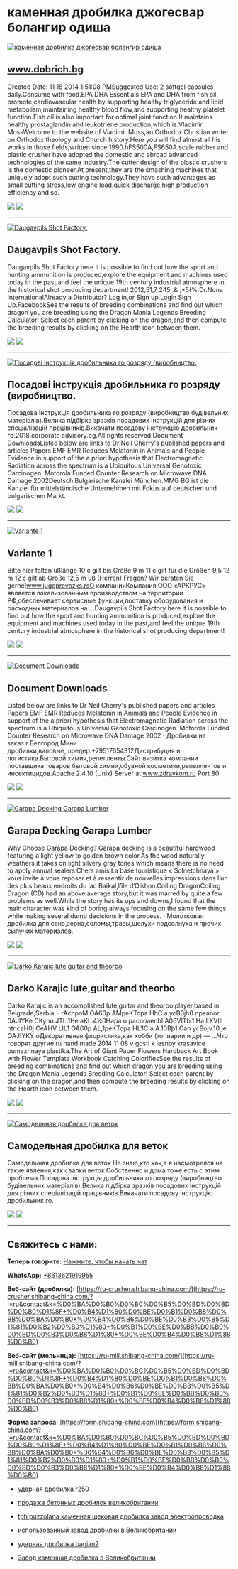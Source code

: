 # каменная дробилка джогесвар болангир одиша

<a href="https://swt.shibang-china.com/?l=ru&img&k=%D0%BA%D0%B0%D0%BC%D0%B5%D0%BD%D0%BD%D0%B0%D1%8F+%D0%B4%D1%80%D0%BE%D0%B1%D0%B8%D0%BB%D0%BA%D0%B0+%D0%B4%D0%B6%D0%BE%D0%B3%D0%B5%D1%81%D0%B2%D0%B0%D1%80+%D0%B1%D0%BE%D0%BB%D0%B0%D0%BD%D0%B3%D0%B8%D1%80+%D0%BE%D0%B4%D0%B8%D1%88%D0%B0" target="_blank">![каменная дробилка джогесвар болангир одиша](http://static.shibang-china.com/all-800x300/793.jpg)</a>

## www.dobrich.bg
Created Date: 11 18 2014 1:51:08 PMSuggested Use: 2 softgel capsules daily.Consume with food.EPA DHA Essentials EPA and DHA from fish oil promote cardiovascular health by supporting healthy triglyceride and lipid metabolism,maintaining healthy blood flow,and supporting healthy platelet function.Fish oil is also important for optimal joint function.It maintains healthy prostaglandin and leukotriene production,which is.Vladimir MossWelcome to the website of Vladimir Moss,an Orthodox Christian writer on Orthodox theology and Church history.Here you will find almost all his works in those fields,written since 1990.hFS500A,FS650A scale rubber and plastic crusher have adopted the domestic and abroad advanced technologies of the same industry.The cutter design of the plastic crushers is the domestic pioneer.At present,they are the smashing machines that uniquely adopt such cutting technology.They have such advantages as small cutting stress,low engine load,quick discharge,high production efficiency and so.


<a href="https://whatsapp.shibangsoft.com/WhatsApp.php" target="_blank" title="WhatsApp">![](http://static.shibang-china.com/icon/whatsapp.png)</a> <a href="https://swt.shibang-china.com/?l=ru&icon&k=%D0%BA%D0%B0%D0%BC%D0%B5%D0%BD%D0%BD%D0%B0%D1%8F+%D0%B4%D1%80%D0%BE%D0%B1%D0%B8%D0%BB%D0%BA%D0%B0+%D0%B4%D0%B6%D0%BE%D0%B3%D0%B5%D1%81%D0%B2%D0%B0%D1%80+%D0%B1%D0%BE%D0%BB%D0%B0%D0%BD%D0%B3%D0%B8%D1%80+%D0%BE%D0%B4%D0%B8%D1%88%D0%B0" target="_blank">![](http://static.shibang-china.com/icon/chat-ru.png)</a>

---

<a href="https://swt.shibang-china.com/?l=ru&img&k=%D0%BA%D0%B0%D0%BC%D0%B5%D0%BD%D0%BD%D0%B0%D1%8F+%D0%B4%D1%80%D0%BE%D0%B1%D0%B8%D0%BB%D0%BA%D0%B0+%D0%B4%D0%B6%D0%BE%D0%B3%D0%B5%D1%81%D0%B2%D0%B0%D1%80+%D0%B1%D0%BE%D0%BB%D0%B0%D0%BD%D0%B3%D0%B8%D1%80+%D0%BE%D0%B4%D0%B8%D1%88%D0%B0" target="_blank">![Daugavpils Shot Factory.](http://static.shibang-china.com/all-800x300/189.jpg)</a>

## Daugavpils Shot Factory.
Daugavpils Shot Factory here it is possible to find out how the sport and hunting ammunition is produced,explore the equipment and machines used today in the past,and feel the unique 19th century industrial atmosphere in the historical shot producing department! 2012,51,7 245 .&amp; ,*5(%.Dr.Nona InternationalAlready a Distributor? Log in,or Sign up.Login Sign Up.FacebookSee the results of breeding combinations and find out which dragon you are breeding using the Dragon Mania Legends Breeding Calculator! Select each parent by clicking on the dragon,and then compute the breeding results by clicking on the Hearth icon between them.


<a href="https://whatsapp.shibangsoft.com/WhatsApp.php" target="_blank" title="WhatsApp">![](http://static.shibang-china.com/icon/whatsapp.png)</a> <a href="https://swt.shibang-china.com/?l=ru&icon&k=%D0%BA%D0%B0%D0%BC%D0%B5%D0%BD%D0%BD%D0%B0%D1%8F+%D0%B4%D1%80%D0%BE%D0%B1%D0%B8%D0%BB%D0%BA%D0%B0+%D0%B4%D0%B6%D0%BE%D0%B3%D0%B5%D1%81%D0%B2%D0%B0%D1%80+%D0%B1%D0%BE%D0%BB%D0%B0%D0%BD%D0%B3%D0%B8%D1%80+%D0%BE%D0%B4%D0%B8%D1%88%D0%B0" target="_blank">![](http://static.shibang-china.com/icon/chat-ru.png)</a>

---

<a href="https://swt.shibang-china.com/?l=ru&img&k=%D0%BA%D0%B0%D0%BC%D0%B5%D0%BD%D0%BD%D0%B0%D1%8F+%D0%B4%D1%80%D0%BE%D0%B1%D0%B8%D0%BB%D0%BA%D0%B0+%D0%B4%D0%B6%D0%BE%D0%B3%D0%B5%D1%81%D0%B2%D0%B0%D1%80+%D0%B1%D0%BE%D0%BB%D0%B0%D0%BD%D0%B3%D0%B8%D1%80+%D0%BE%D0%B4%D0%B8%D1%88%D0%B0" target="_blank">![Посадові інструкція дробильника го розряду (виробництво.](http://static.shibang-china.com/all-800x300/360.jpg)</a>

## Посадові інструкція дробильника го розряду (виробництво.
Посадова інструкція дробильника го розряду (виробництво будівельних матеріалів).Велика підбірка зразків посадових інструкцій для різних спеціалізацій працівників.Викачати посадову інструкцію дробильник го.2018,corporate advisory.bg.All rights reserved.Document DownloadsListed below are links to Dr Neil Cherry's published papers and articles Papers EMF EMR Reduces Melatonin in Animals and People Evidence in support of the a priori hypothesis that Electromagnetic Radiation across the spectrum is a Ubiquitous Universal Genotoxic Carcinogen. Motorola Funded Counter Research on Microwave DNA Damage 2002Deutsch Bulgarische Kanzlei M&#252;nchen.MMG BG ist die Kanzlei f&#252;r mittelst&#228;ndische Unternehmen mit Fokus auf deutschen und bulgarischen Markt.


<a href="https://whatsapp.shibangsoft.com/WhatsApp.php" target="_blank" title="WhatsApp">![](http://static.shibang-china.com/icon/whatsapp.png)</a> <a href="https://swt.shibang-china.com/?l=ru&icon&k=%D0%BA%D0%B0%D0%BC%D0%B5%D0%BD%D0%BD%D0%B0%D1%8F+%D0%B4%D1%80%D0%BE%D0%B1%D0%B8%D0%BB%D0%BA%D0%B0+%D0%B4%D0%B6%D0%BE%D0%B3%D0%B5%D1%81%D0%B2%D0%B0%D1%80+%D0%B1%D0%BE%D0%BB%D0%B0%D0%BD%D0%B3%D0%B8%D1%80+%D0%BE%D0%B4%D0%B8%D1%88%D0%B0" target="_blank">![](http://static.shibang-china.com/icon/chat-ru.png)</a>

---

<a href="https://swt.shibang-china.com/?l=ru&img&k=%D0%BA%D0%B0%D0%BC%D0%B5%D0%BD%D0%BD%D0%B0%D1%8F+%D0%B4%D1%80%D0%BE%D0%B1%D0%B8%D0%BB%D0%BA%D0%B0+%D0%B4%D0%B6%D0%BE%D0%B3%D0%B5%D1%81%D0%B2%D0%B0%D1%80+%D0%B1%D0%BE%D0%BB%D0%B0%D0%BD%D0%B3%D0%B8%D1%80+%D0%BE%D0%B4%D0%B8%D1%88%D0%B0" target="_blank">![Variante 1](http://static.shibang-china.com/all-800x300/1209.jpg)</a>

## Variante 1
Bitte hier falten u&#223;l&#228;nge 10 c gilt bis Gr&#246;&#223;e 9 m 11 c gilt f&#252;r die Gr&#246;&#223;en 9,5 12 m 12 c gilt ab Gr&#246;&#223;e 12,5 m u&#223; (Herren) Fragen? Wir beraten Sie gerne!www.jugoprevozks.rsО компанииКомпания ООО &#171;АРКРУС&#187; является локализованным производством на территории РФ,обеспечивает сервисные функции,поставку оборудования и расходных материалов на …Daugavpils Shot Factory here it is possible to find out how the sport and hunting ammunition is produced,explore the equipment and machines used today in the past,and feel the unique 19th century industrial atmosphere in the historical shot producing department!


<a href="https://whatsapp.shibangsoft.com/WhatsApp.php" target="_blank" title="WhatsApp">![](http://static.shibang-china.com/icon/whatsapp.png)</a> <a href="https://swt.shibang-china.com/?l=ru&icon&k=%D0%BA%D0%B0%D0%BC%D0%B5%D0%BD%D0%BD%D0%B0%D1%8F+%D0%B4%D1%80%D0%BE%D0%B1%D0%B8%D0%BB%D0%BA%D0%B0+%D0%B4%D0%B6%D0%BE%D0%B3%D0%B5%D1%81%D0%B2%D0%B0%D1%80+%D0%B1%D0%BE%D0%BB%D0%B0%D0%BD%D0%B3%D0%B8%D1%80+%D0%BE%D0%B4%D0%B8%D1%88%D0%B0" target="_blank">![](http://static.shibang-china.com/icon/chat-ru.png)</a>

---

<a href="https://swt.shibang-china.com/?l=ru&img&k=%D0%BA%D0%B0%D0%BC%D0%B5%D0%BD%D0%BD%D0%B0%D1%8F+%D0%B4%D1%80%D0%BE%D0%B1%D0%B8%D0%BB%D0%BA%D0%B0+%D0%B4%D0%B6%D0%BE%D0%B3%D0%B5%D1%81%D0%B2%D0%B0%D1%80+%D0%B1%D0%BE%D0%BB%D0%B0%D0%BD%D0%B3%D0%B8%D1%80+%D0%BE%D0%B4%D0%B8%D1%88%D0%B0" target="_blank">![Document Downloads](http://static.shibang-china.com/all-800x300/844.jpg)</a>

## Document Downloads
Listed below are links to Dr Neil Cherry's published papers and articles Papers EMF EMR Reduces Melatonin in Animals and People Evidence in support of the a priori hypothesis that Electromagnetic Radiation across the spectrum is a Ubiquitous Universal Genotoxic Carcinogen. Motorola Funded Counter Research on Microwave DNA Damage 2002&nbsp;&#0183;&#32;Дробилки на заказ.г.Белгород Мини дробилки,валовые,шредер.+79517654312Дистрибуция и логистика.Бытовой химия,репелленты.Сайт визитка компании поставщика товаров бытовой химии,обувной косметики,репеллентов и инсектицидов.Apache 2.4.10 (Unix) Server at www.zdravkom.ru Port 80


<a href="https://whatsapp.shibangsoft.com/WhatsApp.php" target="_blank" title="WhatsApp">![](http://static.shibang-china.com/icon/whatsapp.png)</a> <a href="https://swt.shibang-china.com/?l=ru&icon&k=%D0%BA%D0%B0%D0%BC%D0%B5%D0%BD%D0%BD%D0%B0%D1%8F+%D0%B4%D1%80%D0%BE%D0%B1%D0%B8%D0%BB%D0%BA%D0%B0+%D0%B4%D0%B6%D0%BE%D0%B3%D0%B5%D1%81%D0%B2%D0%B0%D1%80+%D0%B1%D0%BE%D0%BB%D0%B0%D0%BD%D0%B3%D0%B8%D1%80+%D0%BE%D0%B4%D0%B8%D1%88%D0%B0" target="_blank">![](http://static.shibang-china.com/icon/chat-ru.png)</a>

---

<a href="https://swt.shibang-china.com/?l=ru&img&k=%D0%BA%D0%B0%D0%BC%D0%B5%D0%BD%D0%BD%D0%B0%D1%8F+%D0%B4%D1%80%D0%BE%D0%B1%D0%B8%D0%BB%D0%BA%D0%B0+%D0%B4%D0%B6%D0%BE%D0%B3%D0%B5%D1%81%D0%B2%D0%B0%D1%80+%D0%B1%D0%BE%D0%BB%D0%B0%D0%BD%D0%B3%D0%B8%D1%80+%D0%BE%D0%B4%D0%B8%D1%88%D0%B0" target="_blank">![Garapa Decking Garapa Lumber](http://static.shibang-china.com/all-800x300/775.jpg)</a>

## Garapa Decking Garapa Lumber
Why Choose Garapa Decking? Garapa decking is a beautiful hardwood featuring a light yellow to golden brown color.As the wood naturally weathers,it takes on light silvery gray tones which means there is no need to apply annual sealers.Chers amis.La base touristique &#171; Solnetchnaya &#187; vous invite &#224; vous reposer et &#224; ressentir de nouvelles impressions dans l’un des plus beaux endroits du lac Ba&#239;kal,l’&#238;le d’Olkhon.Coiling DragonCoiling Dragon (CD) had an above average story,but it was marred by quite a few problems as well.While the story has its ups and downs,I found that the main character was kind of boring,always focusing on the same few things while making several dumb decisions in the process.&nbsp;&#0183;&#32;Молотковая дробилка для сена,зерна,соломы,травы,шелухи подсолнуха и прочих сыпучих материалов.


<a href="https://whatsapp.shibangsoft.com/WhatsApp.php" target="_blank" title="WhatsApp">![](http://static.shibang-china.com/icon/whatsapp.png)</a> <a href="https://swt.shibang-china.com/?l=ru&icon&k=%D0%BA%D0%B0%D0%BC%D0%B5%D0%BD%D0%BD%D0%B0%D1%8F+%D0%B4%D1%80%D0%BE%D0%B1%D0%B8%D0%BB%D0%BA%D0%B0+%D0%B4%D0%B6%D0%BE%D0%B3%D0%B5%D1%81%D0%B2%D0%B0%D1%80+%D0%B1%D0%BE%D0%BB%D0%B0%D0%BD%D0%B3%D0%B8%D1%80+%D0%BE%D0%B4%D0%B8%D1%88%D0%B0" target="_blank">![](http://static.shibang-china.com/icon/chat-ru.png)</a>

---

<a href="https://swt.shibang-china.com/?l=ru&img&k=%D0%BA%D0%B0%D0%BC%D0%B5%D0%BD%D0%BD%D0%B0%D1%8F+%D0%B4%D1%80%D0%BE%D0%B1%D0%B8%D0%BB%D0%BA%D0%B0+%D0%B4%D0%B6%D0%BE%D0%B3%D0%B5%D1%81%D0%B2%D0%B0%D1%80+%D0%B1%D0%BE%D0%BB%D0%B0%D0%BD%D0%B3%D0%B8%D1%80+%D0%BE%D0%B4%D0%B8%D1%88%D0%B0" target="_blank">![Darko Karajic lute,guitar and theorbo](http://static.shibang-china.com/all-800x300/345.jpg)</a>

## Darko Karajic lute,guitar and theorbo
Darko Karajic is an accomplished lute,guitar and theorbo player,based in Belgrade,Serbia.&nbsp;&#0183;&#32;rAcnpoM OA60p AMpeKTopa HhC a ycB0jh0 npeanor 0AJIYKe CKynu.JTL.1He aKL.4&#188;0Hapa o pacnoaenbl A06VITb.1 Ha I XVIII ntncaH0j CeAHV LIL1 OA60p AL,1peKTopa HL'IC a.A.10B&#254;1 Can ycBojv.10 je OAJIYKY oДекоративная флористика,как хобби (топиарии и др) — …Что говорят другие ru hand made 2014 11 08 v gosti k lesnoy krasavice bumazhnaya plastika.The Art of Giant Paper Flowers Hardback Art Book with Flower Template Workbook Catching ColorlfiesSee the results of breeding combinations and find out which dragon you are breeding using the Dragon Mania Legends Breeding Calculator! Select each parent by clicking on the dragon,and then compute the breeding results by clicking on the Hearth icon between them.


<a href="https://whatsapp.shibangsoft.com/WhatsApp.php" target="_blank" title="WhatsApp">![](http://static.shibang-china.com/icon/whatsapp.png)</a> <a href="https://swt.shibang-china.com/?l=ru&icon&k=%D0%BA%D0%B0%D0%BC%D0%B5%D0%BD%D0%BD%D0%B0%D1%8F+%D0%B4%D1%80%D0%BE%D0%B1%D0%B8%D0%BB%D0%BA%D0%B0+%D0%B4%D0%B6%D0%BE%D0%B3%D0%B5%D1%81%D0%B2%D0%B0%D1%80+%D0%B1%D0%BE%D0%BB%D0%B0%D0%BD%D0%B3%D0%B8%D1%80+%D0%BE%D0%B4%D0%B8%D1%88%D0%B0" target="_blank">![](http://static.shibang-china.com/icon/chat-ru.png)</a>

---

<a href="https://swt.shibang-china.com/?l=ru&img&k=%D0%BA%D0%B0%D0%BC%D0%B5%D0%BD%D0%BD%D0%B0%D1%8F+%D0%B4%D1%80%D0%BE%D0%B1%D0%B8%D0%BB%D0%BA%D0%B0+%D0%B4%D0%B6%D0%BE%D0%B3%D0%B5%D1%81%D0%B2%D0%B0%D1%80+%D0%B1%D0%BE%D0%BB%D0%B0%D0%BD%D0%B3%D0%B8%D1%80+%D0%BE%D0%B4%D0%B8%D1%88%D0%B0" target="_blank">![Самодельная дробилка для веток](http://static.shibang-china.com/all-800x300/48.jpg)</a>

## Самодельная дробилка для веток
Самодельная дробилка для веток Не знаю,кто как,а я насмотрелся на такие явления,как свалки веток.Собственно и дома тоже есть с этим проблема.Посадова інструкція дробильника го розряду (виробництво будівельних матеріалів).Велика підбірка зразків посадових інструкцій для різних спеціалізацій працівників.Викачати посадову інструкцію дробильник го.

<a href="https://whatsapp.shibangsoft.com/WhatsApp.php" target="_blank" title="WhatsApp">![](http://static.shibang-china.com/icon/whatsapp.png)</a> <a href="https://swt.shibang-china.com/?l=ru&icon&k=%D0%BA%D0%B0%D0%BC%D0%B5%D0%BD%D0%BD%D0%B0%D1%8F+%D0%B4%D1%80%D0%BE%D0%B1%D0%B8%D0%BB%D0%BA%D0%B0+%D0%B4%D0%B6%D0%BE%D0%B3%D0%B5%D1%81%D0%B2%D0%B0%D1%80+%D0%B1%D0%BE%D0%BB%D0%B0%D0%BD%D0%B3%D0%B8%D1%80+%D0%BE%D0%B4%D0%B8%D1%88%D0%B0" target="_blank">![](http://static.shibang-china.com/icon/chat-ru.png)</a>

---
## Свяжитесь с нами:

**Теперь говорите:** [Нажмите, чтобы начать чат](https://swt.shibang-china.com?l=ru&contact&k=%D0%BA%D0%B0%D0%BC%D0%B5%D0%BD%D0%BD%D0%B0%D1%8F+%D0%B4%D1%80%D0%BE%D0%B1%D0%B8%D0%BB%D0%BA%D0%B0+%D0%B4%D0%B6%D0%BE%D0%B3%D0%B5%D1%81%D0%B2%D0%B0%D1%80+%D0%B1%D0%BE%D0%BB%D0%B0%D0%BD%D0%B3%D0%B8%D1%80+%D0%BE%D0%B4%D0%B8%D1%88%D0%B0)

**WhatsApp:**  [+8613621919955](https://whatsapp.shibangsoft.com/WhatsApp.php)

**Веб-сайт (дробилка):** [https://ru-crusher.shibang-china.com/](https://ru-crusher.shibang-china.com/?l=ru&contact&k=%D0%BA%D0%B0%D0%BC%D0%B5%D0%BD%D0%BD%D0%B0%D1%8F+%D0%B4%D1%80%D0%BE%D0%B1%D0%B8%D0%BB%D0%BA%D0%B0+%D0%B4%D0%B6%D0%BE%D0%B3%D0%B5%D1%81%D0%B2%D0%B0%D1%80+%D0%B1%D0%BE%D0%BB%D0%B0%D0%BD%D0%B3%D0%B8%D1%80+%D0%BE%D0%B4%D0%B8%D1%88%D0%B0)

**Веб-сайт (мельница):** [https://ru-mill.shibang-china.com/](https://ru-mill.shibang-china.com/?l=ru&contact&k=%D0%BA%D0%B0%D0%BC%D0%B5%D0%BD%D0%BD%D0%B0%D1%8F+%D0%B4%D1%80%D0%BE%D0%B1%D0%B8%D0%BB%D0%BA%D0%B0+%D0%B4%D0%B6%D0%BE%D0%B3%D0%B5%D1%81%D0%B2%D0%B0%D1%80+%D0%B1%D0%BE%D0%BB%D0%B0%D0%BD%D0%B3%D0%B8%D1%80+%D0%BE%D0%B4%D0%B8%D1%88%D0%B0)

**Форма запроса:** [https://form.shibang-china.com](https://form.shibang-china.com?l=ru&contact&k=%D0%BA%D0%B0%D0%BC%D0%B5%D0%BD%D0%BD%D0%B0%D1%8F+%D0%B4%D1%80%D0%BE%D0%B1%D0%B8%D0%BB%D0%BA%D0%B0+%D0%B4%D0%B6%D0%BE%D0%B3%D0%B5%D1%81%D0%B2%D0%B0%D1%80+%D0%B1%D0%BE%D0%BB%D0%B0%D0%BD%D0%B3%D0%B8%D1%80+%D0%BE%D0%B4%D0%B8%D1%88%D0%B0)

* [ударная дробилка r250](../124/%D1%83%D0%B4%D0%B0%D1%80%D0%BD%D0%B0%D1%8F%20%D0%B4%D1%80%D0%BE%D0%B1%D0%B8%D0%BB%D0%BA%D0%B0%20r250.md)

* [продажа бетонных дробилок великобритании](../122/%D0%BF%D1%80%D0%BE%D0%B4%D0%B0%D0%B6%D0%B0%20%D0%B1%D0%B5%D1%82%D0%BE%D0%BD%D0%BD%D1%8B%D1%85%20%D0%B4%D1%80%D0%BE%D0%B1%D0%B8%D0%BB%D0%BE%D0%BA%20%D0%B2%D0%B5%D0%BB%D0%B8%D0%BA%D0%BE%D0%B1%D1%80%D0%B8%D1%82%D0%B0%D0%BD%D0%B8%D0%B8.md)

* [tph puzzolana каменная щековая дробилка завод электропроводка](../122/tph%20puzzolana%20%D0%BA%D0%B0%D0%BC%D0%B5%D0%BD%D0%BD%D0%B0%D1%8F%20%D1%89%D0%B5%D0%BA%D0%BE%D0%B2%D0%B0%D1%8F%20%D0%B4%D1%80%D0%BE%D0%B1%D0%B8%D0%BB%D0%BA%D0%B0%20%D0%B7%D0%B0%D0%B2%D0%BE%D0%B4%20%D1%8D%D0%BB%D0%B5%D0%BA%D1%82%D1%80%D0%BE%D0%BF%D1%80%D0%BE%D0%B2%D0%BE%D0%B4%D0%BA%D0%B0.md)

* [использованный завод дробилки в Великобритании](../124/%D0%B8%D1%81%D0%BF%D0%BE%D0%BB%D1%8C%D0%B7%D0%BE%D0%B2%D0%B0%D0%BD%D0%BD%D1%8B%D0%B9%20%D0%B7%D0%B0%D0%B2%D0%BE%D0%B4%20%D0%B4%D1%80%D0%BE%D0%B1%D0%B8%D0%BB%D0%BA%D0%B8%20%D0%B2%20%D0%92%D0%B5%D0%BB%D0%B8%D0%BA%D0%BE%D0%B1%D1%80%D0%B8%D1%82%D0%B0%D0%BD%D0%B8%D0%B8.md)

* [ударная дробилка bagian2](../123/%D1%83%D0%B4%D0%B0%D1%80%D0%BD%D0%B0%D1%8F%20%D0%B4%D1%80%D0%BE%D0%B1%D0%B8%D0%BB%D0%BA%D0%B0%20bagian2.md)

* [Завод каменная дробилка в Великобритании](../124/%D0%97%D0%B0%D0%B2%D0%BE%D0%B4%20%D0%BA%D0%B0%D0%BC%D0%B5%D0%BD%D0%BD%D0%B0%D1%8F%20%D0%B4%D1%80%D0%BE%D0%B1%D0%B8%D0%BB%D0%BA%D0%B0%20%D0%B2%20%D0%92%D0%B5%D0%BB%D0%B8%D0%BA%D0%BE%D0%B1%D1%80%D0%B8%D1%82%D0%B0%D0%BD%D0%B8%D0%B8.md)